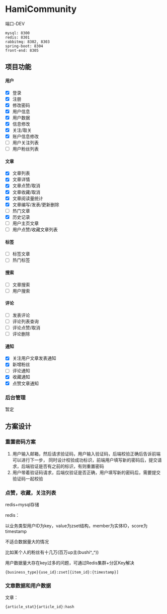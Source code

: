 # HamiCommunity
端口-DEV
```text
mysql: 8300
redis: 8301
rabbitmq: 8302, 8303
spring-boot: 8304
front-end: 8305
```

## 项目功能

#### 用户

- [x] 登录
- [x] 注册
- [x] 修改密码
- [x] 用户信息
- [x] 用户数据
- [x] 信息修改
- [x] 关注/取关
- [x] 账户信息修改
- [ ] 用户关注列表
- [ ] 用户粉丝列表

#### 文章

- [x] 文章列表
- [x] 文章详情
- [x] 文章点赞/取消
- [x] 文章收藏/取消
- [x] 文章阅读量统计
- [x] 文章编写/发表/更新删除
- [ ] 热门文章
- [x] 历史记录
- [ ] 用户主页文章
- [ ] 用户点赞/收藏文章列表

#### 标签

- [ ] 标签文章
- [ ] 热门标签

#### 搜索

- [ ] 文章搜索
- [ ] 用户搜索

#### 评论 

- [ ] 发表评论
- [ ] 评论列表查询
- [ ] 评论点赞/取消
- [ ] 评论删除

#### 通知

- [x] 关注用户文章发表通知
- [x] 新增粉丝
- [ ] 评论通知
- [x] 收藏通知
- [x] 点赞文章通知

### 后台管理

暂定

## 方案设计

### 重置密码方案

1. 用户输入邮箱，然后请求验证码，用户输入验证码，后端校验正确后告诉前端可以进行下一步，
   同时设计校验成功标识，前端用户填写新的密码后，提交请求，后端验证是否有之前的标识，有则重置密码
2. 用户带着验证码请求，后端仅验证是否正确，用户填写新的密码后，需要提交验证码一起校验

### 点赞，收藏，关注列表

redis+mysql存储

redis：

以业务类型用户ID为key，value为zset结构，member为实体ID，score为timestamp

不适合数据量大的情况

比如某个人的粉丝有十几万(百万up主(bushi^_^))

用户数据量大存在key过多的问题，可通过Redis集群+分区Key解决

```
{business_type}{use_id}:zset[{item_id}:{timestamp}]
```

### 文章数据和用户数据

文章：

```
{article_stat}{article_id}:hash
```

